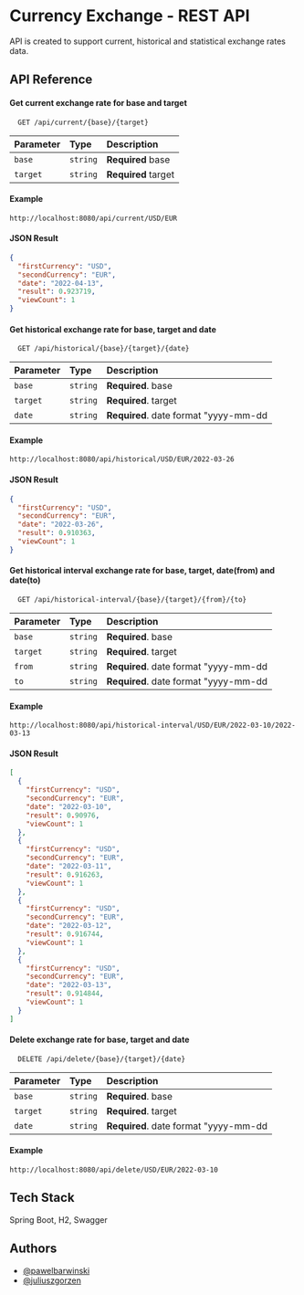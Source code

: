 
# Currency Exchange - REST API

API is created to support current, historical and statistical exchange rates data.


## API Reference

#### Get current exchange rate for base and target

```http
  GET /api/current/{base}/{target}
```

| Parameter | Type     | Description                |
| :-------- | :------- | :------------------------- |
| `base`    | `string` | **Required** base          |
| `target`  | `string` | **Required** target        |

#### Example
```http
http://localhost:8080/api/current/USD/EUR
```
#### JSON Result
```json
{
  "firstCurrency": "USD",
  "secondCurrency": "EUR",
  "date": "2022-04-13",
  "result": 0.923719,
  "viewCount": 1
}
```

#### Get historical exchange rate for base, target and date

```http
  GET /api/historical/{base}/{target}/{date}
```

| Parameter | Type     | Description                       |
| :-------- | :------- | :-------------------------------- |
| `base`      | `string` | **Required**. base |
| `target`      | `string` | **Required**. target |
| `date`      | `string` | **Required**. date format "yyyy-mm-dd |

#### Example
```http
http://localhost:8080/api/historical/USD/EUR/2022-03-26
```
#### JSON Result
```json
{
  "firstCurrency": "USD",
  "secondCurrency": "EUR",
  "date": "2022-03-26",
  "result": 0.910363,
  "viewCount": 1
}
```

#### Get historical interval exchange rate for base, target, date(from) and date(to)

```http
  GET /api/historical-interval/{base}/{target}/{from}/{to}
```

| Parameter | Type     | Description                       |
| :-------- | :------- | :-------------------------------- |
| `base`      | `string` | **Required**. base |
| `target`      | `string` | **Required**. target |
| `from`      | `string` | **Required**. date format "yyyy-mm-dd |
| `to`      | `string` | **Required**. date format "yyyy-mm-dd |

#### Example
```http
http://localhost:8080/api/historical-interval/USD/EUR/2022-03-10/2022-03-13
```
#### JSON Result
```json
[
  {
    "firstCurrency": "USD",
    "secondCurrency": "EUR",
    "date": "2022-03-10",
    "result": 0.90976,
    "viewCount": 1
  },
  {
    "firstCurrency": "USD",
    "secondCurrency": "EUR",
    "date": "2022-03-11",
    "result": 0.916263,
    "viewCount": 1
  },
  {
    "firstCurrency": "USD",
    "secondCurrency": "EUR",
    "date": "2022-03-12",
    "result": 0.916744,
    "viewCount": 1
  },
  {
    "firstCurrency": "USD",
    "secondCurrency": "EUR",
    "date": "2022-03-13",
    "result": 0.914844,
    "viewCount": 1
  }
]
```

#### Delete exchange rate for base, target and date

```http
  DELETE /api/delete/{base}/{target}/{date}
```

| Parameter | Type     | Description                       |
|:----------| :------- | :-------------------------------- |
| `base`    | `string` | **Required**. base |
| `target`  | `string` | **Required**. target |
| `date`    | `string` | **Required**. date format "yyyy-mm-dd |

#### Example
```http
http://localhost:8080/api/delete/USD/EUR/2022-03-10
```
## Tech Stack

Spring Boot, H2, Swagger

## Authors

- [@pawelbarwinski](https://github.com/PawelB-93)
- [@juliuszgorzen](https://github.com/Juliusz-G)

